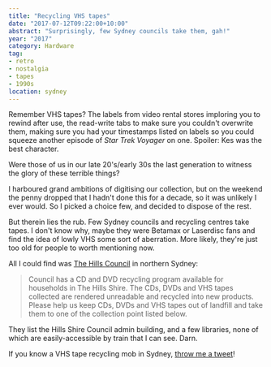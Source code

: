 ```yaml
---
title: "Recycling VHS tapes"
date: "2017-07-12T09:22:00+10:00"
abstract: "Surprisingly, few Sydney councils take them, gah!"
year: "2017"
category: Hardware
tag:
- retro
- nostalgia
- tapes
- 1990s
location: sydney
---
```

Remember VHS tapes? The labels from video rental stores imploring you to rewind after use, the read-write tabs to make sure you couldn't overwrite them, making sure you had your timestamps listed on labels so you could squeeze another episode of *Star Trek Voyager* on one. Spoiler: Kes was the best character.

Were those of us in our late 20's/early 30s the last generation to witness the glory of these terrible things?

I harboured grand ambitions of digitising our collection, but on the weekend the penny dropped that I hadn't done this for a decade, so it was unlikely I ever would. So I picked a choice few, and decided to dispose of the rest.

But therein lies the rub. Few Sydney councils and recycling centres take tapes. I don't know why, maybe they were Betamax or Laserdisc fans and find the idea of lowly VHS some sort of aberration. More likely, they're just too old for people to worth mentioning now.

All I could find was [The Hills Council] in northern Sydney:

> Council has a CD and DVD recycling program available for households in The Hills Shire. The CDs, DVDs and VHS tapes collected are rendered unreadable and recycled into new products. Please help us keep CDs, DVDs and VHS tapes out of landfill and take them to one of the collection point listed below. 

They list the Hills Shire Council admin building, and a few libraries, none of which are easily-accessible by train that I can see. Darn.

If you know a VHS tape recycling mob in Sydney, [throw me a tweet]!

[The Hills Council]: https://www.thehills.nsw.gov.au/Services/For-Residents/Waste-Recycling/Where-to-recycle-household-items/Electronic-Recycling
[throw me a tweet]: https://twitter.com/Rubenerd

